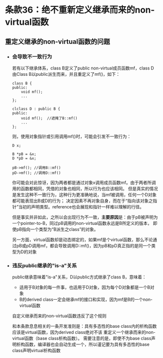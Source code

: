 # 条款36：绝不重新定义继承而来的non-virtual函数



## 重定义继承的non-virtual函数的问题

- ### 会导致不一致行为

  若有以下继承体系，class B定义了public non-virtual成员函数mf，class D由Class B以public派生而来，并且重定义了mf()，如下：
  ```
  class B {
  public:
      void mf();
      ...
  };

  clclass D : public B {
  public:
      void mf();  //遮掩了B::mf()
      ...
  };
  ```

  则，使用对象指针或引用调用mf()时，可能会引发不一致行为：

  ```
  D x;

  B *pB = &x;
  D *pD = &x;

  pB->mf(); //调用B::mf()
  pD->mf(); //调用D::mf()
  ```
  你可能会对此惊讶，因为两者都是通过对象x调用成员函数mf。由于两者所调用的函数都相同，凭借的对象也相同，所以行为也应该相同。
  但是真实的情况是发生这种不一致行为，这种行为更准确地说，当mf被调用，任何一个D对象都可能表现出B或D的行为；
  决定因素不再对象自身，而在于“指向该对象之指针”当初的声明类型。reference也会展现和指针一样难以理解的行径。

  但是事实并非如此，之所以会出现行为不一致，**主要原因**是：由于pB被声明为一个pointer-to-B，同过pB调用的non-virtual函数永远是B所定义的版本，
  即使pB指向一个类型为“B派生之class”的对象。

  另一方面，virtual函数却是动态绑定的，如果mf是个virtual函数，那么不论通过pB或pD调用mf，都会导致调用D::mf()，因为pB和pD真正指的是同一个类型为D的对象



- ### 违反public继承的"is-a"关系

  public继承意味着"is-a"关系，D以public方式继承了class B，意味着：

  - 适用于B对象的每一件事，也适用于D对象，因为每个D对象都是一个B对象
  - B的derived class一定会继承mf的接口和实现，因为mf是B的一个non-virtual函数

  自定义继承而来的non-virtual函数违反了这个规则

  和本条款息息相关的一条开发准则是：具有多态性的base class内的析构函数应该是virtual函数，因为derived class绝对不该
  重定义一个继承而来的non-virtual函数（base class析构函数）。
  需要注意的是，即使不为base class声明析构函数，编译器也会自动生成一个，所以谨记要为具有多态性的base class声明virtual析构函数
